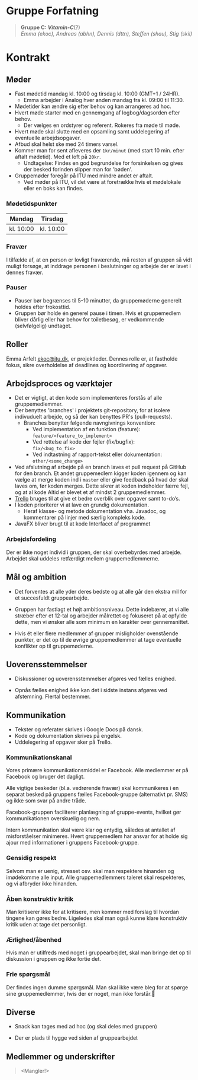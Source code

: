 Gruppe Forfatning
=================

> **Gruppe C: *Vitamin-C***(?)
> <br>*Emma (ekoc), Andreas (abhn),
> Dennis (dttn), Steffen (shau), Stig (skil)*

Kontrakt
========
## Møder
- Fast mødetid mandag kl. 10:00 og tirsdag kl. 10:00 (GMT+1 / 24HR).
  - Emma arbejder i Analog hver anden mandag fra kl. 09:00 til 11:30.
- Mødetider kan ændre sig efter behov og kan arrangeres ad hoc.
- Hvert møde starter med en gennemgang af logbog/dagsorden
  efter behov.
  - Der vælges en ordstyrer og referent. Rokeres fra møde til møde.
- Hvert møde skal slutte med en opsamling samt uddelegering af
  eventuelle arbejdsopgaver.
- Afbud skal helst ske med 24 timers varsel.
- Kommer man for sent afleveres der `1kr/minut` (med start 10 min.
  efter aftalt mødetid). Med et loft på `20kr`.
  - Undtagelse: Findes en god begrundelse for forsinkelsen og
    gives der besked forinden slipper man for 'bøden'.
- Gruppemøder foregår på ITU med mindre andet er aftalt.
  - Ved møder på ITU, vil det være at foretrække hvis et mødelokale
    eller en boks kan findes.

### Mødetidspunkter
| Mandag     | Tirsdag    |
| :--------: | :--------: |
| kl. 10:00  | kl. 10:00  |

### Fravær
I tilfælde af, at en person er lovligt fraværende, må resten af gruppen så vidt muligt forsøge, at inddrage personen i beslutninger og arbejde der er lavet i dennes fravær.

### Pauser
- Pauser bør begrænses til 5-10 minutter, da gruppemøderne generelt holdes efter frokosttid.
- Gruppen bør holde én generel pause i timen. Hvis et gruppemedlem bliver dårlig eller har behov for toiletbesøg, er vedkommende (selvfølgelig) undtaget.

## Roller
Emma Arfelt [ekoc@itu.dk](mailto:ekoc@itu.dk), er projektleder. Dennes rolle er, at fastholde fokus, sikre overholdelse af deadlines og koordinering af opgaver.

## Arbejdsproces og værktøjer
- Det er vigtigt, at den kode som implementeres forstås af alle gruppemedlemmer.
- Der benyttes 'branches' i projektets git-repository, for at isolere indivuduelt arbejde, og så der kan benyttes PR's (pull-requests).
  - Branches benytter følgende navngivnings konvention:
    - Ved implementation af en funktion (feature):<br>
      `feature/<feature_to_implement>`
    - Ved rettelse af kode der fejler (fix/bugfix):<br>
      `fix/<bug_to_fix>`
    - Ved indtastning af rapport-tekst eller dokumentation:<br>
      `other/<some_change>`
- Ved afslutning af arbejde på en branch laves et pull request på GitHub for den branch. Et andet gruppemedlem kigger koden igennem og kan vælge at merge koden ind i `master` eller give feedback på hvad der skal laves om, før koden merges. Dette sikrer at koden indeholder færre fejl, og at al kode Altid er blevet et af mindst 2 gruppemedlemmer.
- [Trello](https://trello.com/b/WzzhtsXu/danmarkskort) bruges til at give et bedre overblik over opgaver samt to-do’s.
- I koden prioriterer vi at lave en grundig dokumentation.
  - Heraf klasse- og metode dokumentation vha. Javadoc, og
    kommentarer på linjer med særlig kompleks kode.
- JavaFX bliver brugt til at kode Interfacet af programmet

### Arbejdsfordeling
Der er ikke noget individ i gruppen, der skal overbebyrdes med arbejde. Arbejdet skal uddeles retfærdigt mellem gruppemedlemmerne.

## Mål og ambition
- Det forventes at alle yder deres bedste og at alle går den ekstra mil for et succesfuldt gruppearbejde.

- Gruppen har fastlagt et højt ambitionsniveau. Dette indebærer, at vi alle stræber efter et 12-tal og arbejder målrettet og fokuseret på at opfylde dette, men vi ønsker alle som minimum en karakter over gennemsnittet.

- Hvis ét eller flere medlemmer af grupper misligholder ovenstående punkter, er det op til de øvrige gruppemedlemmer at tage eventuelle konflikter op til gruppemøderne.

## Uoverensstemmelser
- Diskussioner og uoverensstemmelser afgøres ved fælles enighed.

- Opnås fælles enighed ikke kan det i sidste instans afgøres ved afstemning. Flertal bestemmer.


## Kommunikation
- Tekster og referater skrives i Google Docs på dansk.
- Kode og dokumentation skrives på engelsk.
- Uddelegering af opgaver sker på Trello.

### Kommunikationskanal
Vores primære kommunikationsmiddel er Facebook. Alle medlemmer er på Facebook og bruger det dagligt.

Alle vigtige beskeder (bl.a. vedrørende fravær) skal kommunikeres i en separat besked på gruppens fælles Facebook-gruppe (alternativt pr. SMS) og ikke som svar på andre tråde.

Facebook-gruppen faciliterer planlægning af gruppe-events, hvilket gør kommunikationen overskuelig og nem.

Intern kommunikation skal være klar og entydig, således at antallet af misforståelser minimeres. Hvert gruppemedlem har ansvar for at holde sig ajour med informationer i gruppens Facebook-gruppe.

### Gensidig respekt
Selvom man er uenig, stresset osv. skal man respektere hinanden og imødekomme alle input. Alle gruppemedlemmers taleret skal respekteres, og vi afbryder ikke hinanden.

### Åben konstruktiv kritik
Man kritiserer ikke for at kritisere, men kommer med forslag til hvordan tingene kan gøres bedre. Ligeledes skal man også kunne klare konstruktiv kritik uden at tage det personligt.

### Ærlighed/åbenhed
Hvis man er utilfreds med noget i gruppearbejdet, skal man bringe det op til diskussion i gruppen og ikke fortie det.

### Frie spørgsmål
Der findes ingen dumme spørgsmål. Man skal ikke være bleg for at spørge sine gruppemedlemmer, hvis der er noget, man ikke forstår.

## Diverse
- Snack kan tages med ad hoc (og skal deles med gruppen)

- Der er plads til hygge ved siden af gruppearbejdet

## Medlemmer og underskrifter
> &lt;Mangler!&gt;
